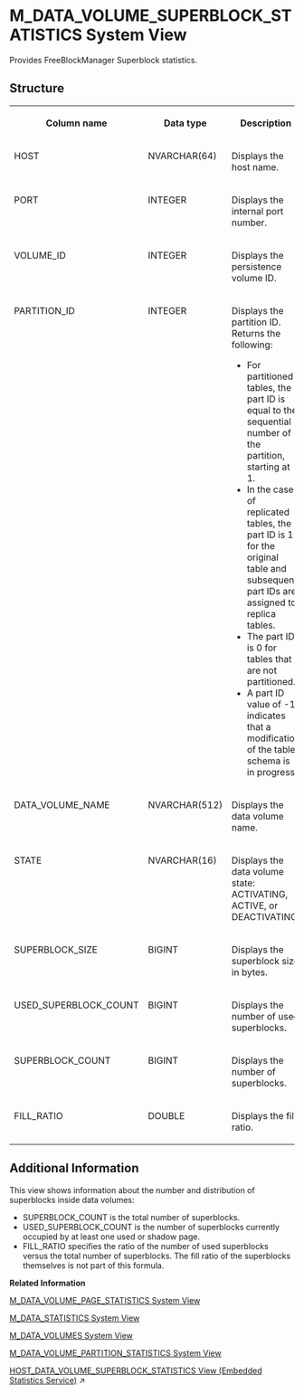 <!-- loio20adf779751910148b69cc65258b2f23 -->

# M\_DATA\_VOLUME\_SUPERBLOCK\_STATISTICS System View

Provides FreeBlockManager Superblock statistics.



<a name="loio20adf779751910148b69cc65258b2f23___m__d_a_t_a__v_o_l_u_m_e__s_u_p_e_r_b_l_o_c_k__s_t_a_t_i_s_t_i_c_s_1struct_M_DATA_VOLUME_SUPERBLOCK_STATISTICS"/>

## Structure


<table>
<tr>
<th valign="top">

Column name



</th>
<th valign="top">

Data type



</th>
<th valign="top">

Description



</th>
</tr>
<tr>
<td valign="top">

HOST



</td>
<td valign="top">

NVARCHAR\(64\)



</td>
<td valign="top">

Displays the host name.



</td>
</tr>
<tr>
<td valign="top">

PORT



</td>
<td valign="top">

INTEGER



</td>
<td valign="top">

Displays the internal port number.



</td>
</tr>
<tr>
<td valign="top">

VOLUME\_ID



</td>
<td valign="top">

INTEGER



</td>
<td valign="top">

Displays the persistence volume ID.



</td>
</tr>
<tr>
<td valign="top">

PARTITION\_ID



</td>
<td valign="top">

INTEGER



</td>
<td valign="top">

Displays the partition ID. Returns the following:

-   For partitioned tables, the part ID is equal to the sequential number of the partition, starting at 1.
-   In the case of replicated tables, the part ID is 1 for the original table and subsequent part IDs are assigned to replica tables.
-   The part ID is 0 for tables that are not partitioned.
-   A part ID value of -1 indicates that a modification of the table schema is in progress.



</td>
</tr>
<tr>
<td valign="top">

DATA\_VOLUME\_NAME



</td>
<td valign="top">

NVARCHAR\(512\)



</td>
<td valign="top">

Displays the data volume name.



</td>
</tr>
<tr>
<td valign="top">

STATE



</td>
<td valign="top">

NVARCHAR\(16\)



</td>
<td valign="top">

Displays the data volume state: ACTIVATING, ACTIVE, or DEACTIVATING.



</td>
</tr>
<tr>
<td valign="top">

SUPERBLOCK\_SIZE



</td>
<td valign="top">

BIGINT



</td>
<td valign="top">

Displays the superblock size in bytes.



</td>
</tr>
<tr>
<td valign="top">

USED\_SUPERBLOCK\_COUNT



</td>
<td valign="top">

BIGINT



</td>
<td valign="top">

Displays the number of used superblocks.



</td>
</tr>
<tr>
<td valign="top">

SUPERBLOCK\_COUNT



</td>
<td valign="top">

BIGINT



</td>
<td valign="top">

Displays the number of superblocks.



</td>
</tr>
<tr>
<td valign="top">

FILL\_RATIO



</td>
<td valign="top">

DOUBLE



</td>
<td valign="top">

Displays the fill ratio.



</td>
</tr>
</table>



<a name="loio20adf779751910148b69cc65258b2f23___m__d_a_t_a__v_o_l_u_m_e__s_u_p_e_r_b_l_o_c_k__s_t_a_t_i_s_t_i_c_s_1fulldesc_M_DATA_VOLUME_SUPERBLOCK_STATISTICS"/>

## Additional Information

This view shows information about the number and distribution of superblocks inside data volumes:

-   SUPERBLOCK\_COUNT is the total number of superblocks.
-   USED\_SUPERBLOCK\_COUNT is the number of superblocks currently occupied by at least one used or shadow page.
-   FILL\_RATIO specifies the ratio of the number of used superblocks versus the total number of superblocks. The fill ratio of the superblocks themselves is not part of this formula.

**Related Information**  


[M\_DATA\_VOLUME\_PAGE\_STATISTICS System View](m-data-volume-page-statistics-system-view-20adabc.md "Provides page usage statistics on data volumes.")

[M\_DATA\_STATISTICS System View](m-data-statistics-system-view-4f74378.md "Lists data statistics generated when you query column and row store object.")

[M\_DATA\_VOLUMES System View](m-data-volumes-system-view-20ae1b2.md "Provides data volume statistics.")

[M\_DATA\_VOLUME\_PARTITION\_STATISTICS System View](m-data-volume-partition-statistics-system-view-7ff90b1.md "Provides data volume partition statistics.")

[HOST_DATA_VOLUME_SUPERBLOCK_STATISTICS View (Embedded Statistics Service)](https://help.sap.com/viewer/323c57a017234d47a0e7da3e22345822/2023_2_QRC/en-US/54c8f4e486514185862d01fbc805fecf.html "Data volume superblock information per host.") :arrow_upper_right:

